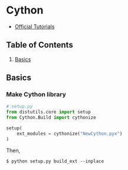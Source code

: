 # Cython
* [Official Tutorials](#http://docs.cython.org/en/latest/src/tutorial/cython_tutorial.html)

## Table of Contents
1. [Basics](#basics)

## Basics
### Make Cython library
```python
# setup.py
from distutils.core import setup
from Cython.Build import cythonize

setup(
    ext_modules = cythonize("NewCython.pyx")
)
```
Then,
```terminal
$ python setup.py build_ext --inplace
```
